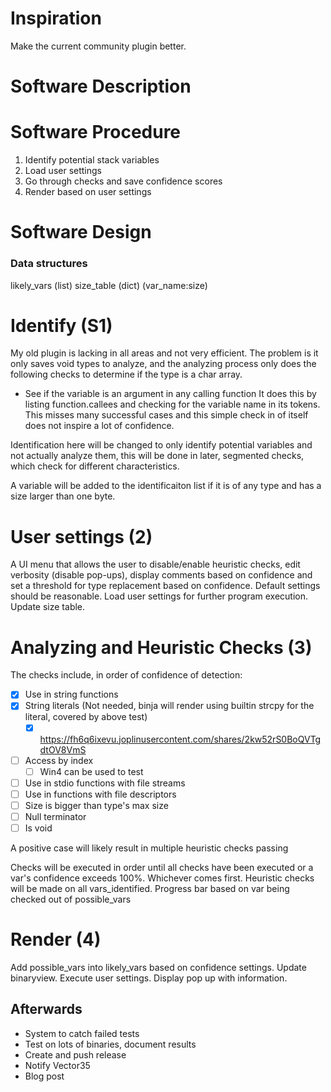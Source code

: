 # Inspiration
Make the current community plugin better.

# Software Description

# Software Procedure
1. Identify potential stack variables
2. Load user settings
3. Go through checks and save confidence scores
4. Render based on user settings

# Software Design
### Data structures

likely_vars (list)
size_table (dict) (var_name:size)

# Identify (S1)
My old plugin is lacking in all areas and not very efficient. The problem is it only saves void types to analyze, and the analyzing process only does the following checks to determine if the type is a char array.
- See if the variable is an argument in any calling function
It does this by listing function.callees and checking for the variable name in its tokens.
This misses many successful cases and this simple check in of itself does not inspire a lot of confidence.


Identification here will be changed to only identify potential variables and not actually analyze them, this will be done in later, segmented checks, which check for different characteristics.

A variable will be added to the identificaiton list if it is of any type and has a size larger than one byte.

# User settings (2)
A UI menu that allows the user to disable/enable heuristic checks, edit verbosity (disable pop-ups), display comments based on confidence and set a threshold for type replacement based on confidence. Default settings should be reasonable. Load user settings for further program execution. Update size table.

# Analyzing and Heuristic Checks (3)
The checks include, in order of confidence of detection:
- [x] Use in string functions
- [x] String literals (Not needed, binja will render using builtin strcpy for the literal, covered by above test)
	- [x] https://fh6q6ixevu.joplinusercontent.com/shares/2kw52rS0BoQVTgdtOV8VmS
- [ ] Access by index
	- [ ] Win4 can be used to test
- [ ] Use in stdio functions with file streams
- [ ] Use in functions with file descriptors
- [ ] Size is bigger than type's max size
- [ ] Null terminator
- [ ] Is void

A positive case will likely result in multiple heuristic checks passing

Checks will be executed in order until all checks have been executed or a var's confidence exceeds 100%. Whichever comes first. Heuristic checks will be made on all vars_identified. Progress bar based on var being checked out of possible_vars

# Render (4)
Add possible_vars into likely_vars based on confidence settings. Update binaryview. Execute user settings. Display pop up with information.

## Afterwards
- System to catch failed tests
- Test on lots of binaries, document results
- Create and push release
- Notify Vector35
- Blog post
